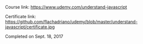 Course link: https://www.udemy.com/understand-javascript

Certificate link: https://github.com/flachadriano/udemy/blob/master/understand-javascript/certificate.jpg

Completed on Sept. 18, 2017
